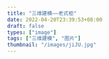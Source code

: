 ```yaml
---
title: "三维建模——老式柜"
date: 2022-04-20T23:39:53+08:00
draft: false
types: ["image"]
tags: ["三维建模", "图片"]
thumbnail: "/images/jiJU.jpg"
---
```


